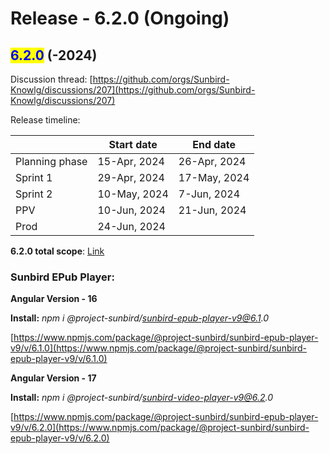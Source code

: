 # Release - 6.2.0 (Ongoing)

## <mark style="color:blue;">6.2.0</mark> (-2024)

Discussion thread: [https://github.com/orgs/Sunbird-Knowlg/discussions/207](https://github.com/orgs/Sunbird-Knowlg/discussions/207)

Release timeline:

|                | Start date   | End date     |
| -------------- | ------------ | ------------ |
| Planning phase | 15-Apr, 2024 | 26-Apr, 2024 |
| Sprint 1       | 29-Apr, 2024 | 17-May, 2024 |
| Sprint 2       | 10-May, 2024 | 7-Jun, 2024  |
| PPV            | 10-Jun, 2024 | 21-Jun, 2024 |
| Prod           | 24-Jun, 2024 |              |

**6.2.0 total scope**: [Link](https://project-sunbird.atlassian.net/issues/?filter=12944)





### Sunbird EPub Player:

**Angular Version - 16**

**Install:** _npm i @project-sunbird/sunbird-epub-player-v9@6.1.0_

[https://www.npmjs.com/package/@project-sunbird/sunbird-epub-player-v9/v/6.1.0](https://www.npmjs.com/package/@project-sunbird/sunbird-epub-player-v9/v/6.1.0)

**Angular Version - 17**

**Install:** _npm i @project-sunbird/sunbird-video-player-v9@6.2.0_

[https://www.npmjs.com/package/@project-sunbird/sunbird-epub-player-v9/v/6.2.0](https://www.npmjs.com/package/@project-sunbird/sunbird-epub-player-v9/v/6.2.0)
